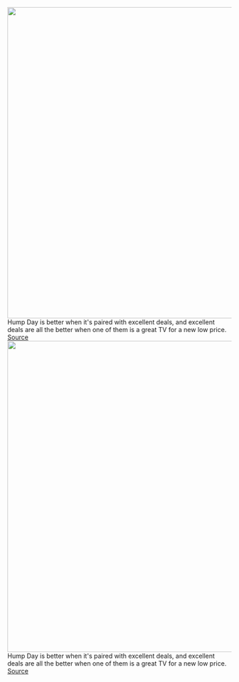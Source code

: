 <img src='https://cdn.vox-cdn.com/thumbor/xVHGqe5TXucvvRDSYLP8Nhz_-Us=/0x0:2560x1435/1200x800/filters:focal(1076x514:1484x922)/cdn.vox-cdn.com/uploads/chorus_image/image/70462486/vizio_pseries_quantum_2021.0.png' width='700px' /><br/>
Hump Day is better when it's paired with excellent deals, and excellent deals are all the better when one of them is a great TV for a new low price.
<a href='https://www.theverge.com/good-deals/2022/2/2/22914043/vizio-p-series-tv-apple-airpods-max-samsung-galaxy-buds-pro-anker-soundcore-liberty-deal-sale'> Source <a/><img src='https://cdn.vox-cdn.com/thumbor/xVHGqe5TXucvvRDSYLP8Nhz_-Us=/0x0:2560x1435/1200x800/filters:focal(1076x514:1484x922)/cdn.vox-cdn.com/uploads/chorus_image/image/70462486/vizio_pseries_quantum_2021.0.png' width='700px' /><br/>
Hump Day is better when it's paired with excellent deals, and excellent deals are all the better when one of them is a great TV for a new low price.
<a href='https://www.theverge.com/good-deals/2022/2/2/22914043/vizio-p-series-tv-apple-airpods-max-samsung-galaxy-buds-pro-anker-soundcore-liberty-deal-sale'> Source <a/>